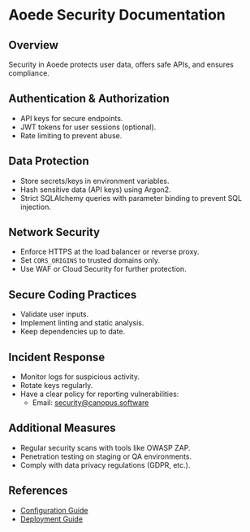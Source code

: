 
# Aoede Security Documentation

## Overview
Security in Aoede protects user data, offers safe APIs, and ensures compliance.

## Authentication & Authorization
- API keys for secure endpoints.
- JWT tokens for user sessions (optional).
- Rate limiting to prevent abuse.

## Data Protection
- Store secrets/keys in environment variables.
- Hash sensitive data (API keys) using Argon2.
- Strict SQLAlchemy queries with parameter binding to prevent SQL injection.

## Network Security
- Enforce HTTPS at the load balancer or reverse proxy.
- Set `CORS_ORIGINS` to trusted domains only.
- Use WAF or Cloud Security for further protection.

## Secure Coding Practices
- Validate user inputs.
- Implement linting and static analysis.
- Keep dependencies up to date.

## Incident Response
- Monitor logs for suspicious activity.
- Rotate keys regularly.
- Have a clear policy for reporting vulnerabilities:
  - Email: security@canopus.software

## Additional Measures
- Regular security scans with tools like OWASP ZAP.
- Penetration testing on staging or QA environments.
- Comply with data privacy regulations (GDPR, etc.).

## References
- [Configuration Guide](../configuration/README.md)
- [Deployment Guide](../deployment/README.md)